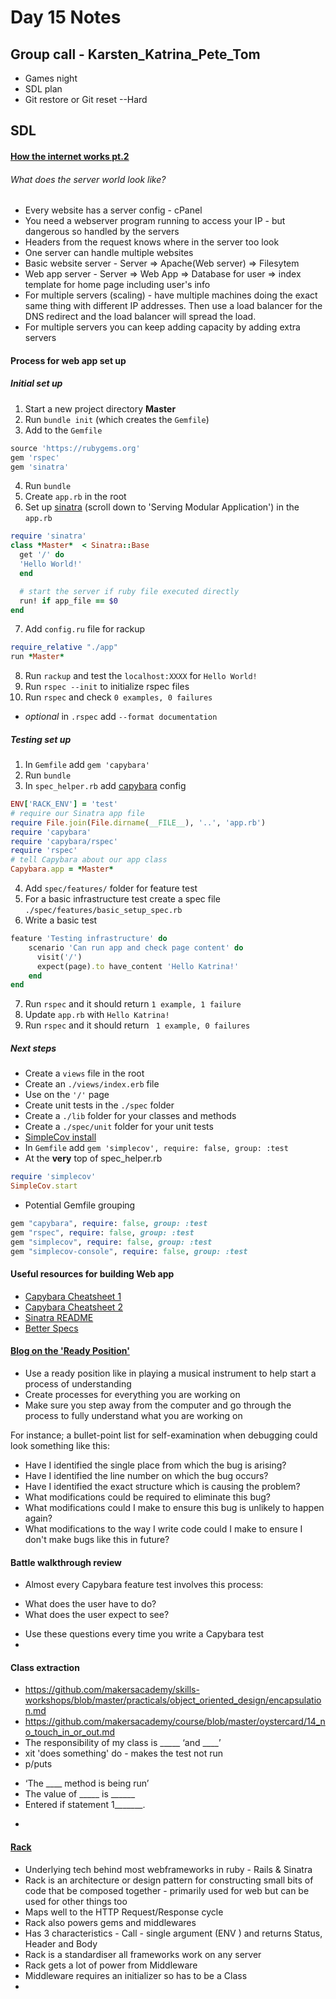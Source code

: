 # Day 15 Notes

## Group call - Karsten_Katrina_Pete_Tom
* Games night
* SDL plan
* Git restore or Git reset --Hard

## SDL
#### [How the internet works pt.2](https://www.youtube.com/watch?v=FTAPjr7vgxE)
###### What does the server world look like?
* Every website has a server config - cPanel
* You need a webserver program running to access your IP - but dangerous so handled by the servers
* Headers from the request knows where in the server too look
* One server can handle multiple websites
* Basic website server - Server => Apache(Web server) => Filesytem
* Web app server - Server => Web App => Database for user => index template for home page including user's info
* For multiple servers (scaling) - have multiple machines doing the exact same thing with different IP addresses. Then use a load balancer for the DNS redirect and the load balancer will spread the load.
* For multiple servers you can keep adding capacity by adding extra servers

#### Process for web app set up
##### Initial set up
1. Start a new project directory **Master**
2. Run ```bundle init``` (which creates the ```Gemfile```)
3. Add to the ```Gemfile```
```ruby
source 'https://rubygems.org'
gem 'rspec'
gem 'sinatra'
```
4. Run ```bundle```
5. Create ```app.rb``` in the root
6. Set up [sinatra](http://sinatrarb.com/intro.html#Sinatra::Base%20-%20Middleware,%20Libraries,%20and%20Modular%20Apps) (scroll down to 'Serving Modular Application') in the ```app.rb```
```ruby
require 'sinatra'
class *Master*  < Sinatra::Base
  get '/' do
  'Hello World!'
  end

  # start the server if ruby file executed directly
  run! if app_file == $0
end
```
7. Add ```config.ru``` file for rackup
```ruby
require_relative "./app"
run *Master*
```
8. Run ```rackup``` and test the ```localhost:XXXX``` for ```Hello World!```
9. Run ```rspec --init``` to initialize rspec files
10. Run ```rspec``` and check ```0 examples, 0 failures```
* *optional* in ```.rspec``` add ```--format documentation```

##### Testing set up
1. In ```Gemfile``` add ```gem 'capybara'```
2. Run ```bundle```
3. In ```spec_helper.rb``` add [capybara](https://github.com/teamcapybara/capybara/blob/master/README.md#using-capybara-with-rspec) config
```ruby
ENV['RACK_ENV'] = 'test'
# require our Sinatra app file
require File.join(File.dirname(__FILE__), '..', 'app.rb')
require 'capybara'
require 'capybara/rspec'
require 'rspec'
# tell Capybara about our app class
Capybara.app = *Master*
```
4. Add ```spec/features/``` folder for feature test
5. For a basic infrastructure test create a spec file ```./spec/features/basic_setup_spec.rb```
6. Write a basic test
```ruby
feature 'Testing infrastructure' do
    scenario 'Can run app and check page content' do
      visit('/')
      expect(page).to have_content 'Hello Katrina!'
    end
end
```
7. Run ```rspec``` and it should return ```1 example, 1 failure```
8. Update ```app.rb``` with ```Hello Katrina!```
9. Run ```rspec``` and it should return ``` 1 example, 0 failures```

##### Next steps
* Create a ```views``` file in the root
* Create an ```./views/index.erb``` file
* Use on the ```'/'``` page
* Create unit tests in the ```./spec``` folder
* Create a ```./lib``` folder for your classes and methods
* Create a ```./spec/unit``` folder for your unit tests
* [SimpleCov install](https://github.com/simplecov-ruby/simplecov)
* In ```Gemfile``` add ```gem 'simplecov', require: false, group: :test```
* At the **very** top of spec_helper.rb
```ruby
require 'simplecov'
SimpleCov.start
```
* Potential Gemfile grouping
```ruby
gem "capybara", require: false, group: :test
gem "rspec", require: false, group: :test
gem "simplecov", require: false, group: :test
gem "simplecov-console", require: false, group: :test
```

#### Useful resources for building Web app
* [Capybara Cheatsheet 1](https://thoughtbot.com/upcase/test-driven-rails-resources/capybara.pdf)
* [Capybara Cheatsheet 2](https://codecabulary.launchacademy.com/learn-test-driven-development/rspec/capybara-cheat-sheet)
* [Sinatra README](http://sinatrarb.comintro.html#Sinatra::Base%20%20Middleware,%20Libraries,%20and%20Modular%20Apps)
* [Better Specs](https://www.betterspecs.org/#all)

#### [Blog on the 'Ready Position'](http://sjmog.github.io/posts/491_learning_to_learn_1/)
* Use a ready position like in playing a musical instrument to help start a process of understanding
* Create processes for everything you are working on
* Make sure you step away from the computer and go through the process to fully understand what you are working on

>>
For instance; a bullet-point list for self-examination when debugging could look something like this:
* Have I identified the single place from which the bug is arising?
* Have I identified the line number on which the bug occurs?
* Have I identified the exact structure which is causing the problem?
* What modifications could be required to eliminate this bug?
* What modifications could I make to ensure this bug is unlikely to happen again?
* What modifications to the way I write code could I make to ensure I don't make bugs like this in future?
>>

#### Battle walkthrough review
* Almost every Capybara feature test involves this process:
 - What does the user have to do?
 - What does the user expect to see?
* Use these questions every time you write a Capybara test
*

#### Class extraction
* https://github.com/makersacademy/skills-workshops/blob/master/practicals/object_oriented_design/encapsulation.md
* https://github.com/makersacademy/course/blob/master/oystercard/14_no_touch_in_or_out.md
* The responsibility of my class is _____ ‘and ____’
* xit 'does something' do - makes the test not run
* p/puts
 - ‘The ____ method is being run’
 - The value of _____ is ______
 - Entered if statement 1_______.
*

#### [Rack](https://thoughtbot.com/upcase/videos/rack)
* Underlying tech behind most webframeworks in ruby - Rails & Sinatra
* Rack is an architecture or design pattern for constructing small bits of code that be composed together - primarily used for web but can be used for other things too
* Maps well to the HTTP Request/Response cycle
* Rack also powers gems and middlewares
* Has 3 characteristics - Call - single argument (ENV ) and returns Status, Header and Body
* Rack is a standardiser all frameworks work on any server
* Rack gets a lot of power from Middleware
* Middleware requires an initializer so has to be a Class
*  
